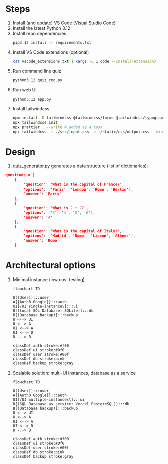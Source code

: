 # Steps

1. Install (and update) VS Code (Visual Studio Code)
1. Install the latest Python 3.12
1. Install repo dependencies
   ```bash
   pip3.12 install -r requirements.txt
   ```
1. Install VS Code extensions (optional)
   ```bash
   cat vscode_extensions.txt | xargs -L 1 code --install-extension)
   ```
1. Run command line quiz
   ```bash
   python3.12 quiz_cmd.py
   ```
1. Run web UI
   ```bash
   python3.12 app.py
   ```
1. Install tailwindcss
   ```bash
   npm install -D tailwindcss @tailwindcss/forms @tailwindcss/typography postcss autoprefixer prettier prettier-plugin-organize-attributes prettier-plugin-organize-imports prettier-plugin-tailwindcs
   npx tailwindcss init
   npx prettier . --write # added as a task
   npx tailwindcss -i ./src/input.css -o ./static/css/output.css --minify --watch # added as a task
   ```

# Design

1. [quiz_generator.py](quiz_generator.py) generates a data structure (list of dictionaries):

```JSON
questions = [
    {
        'question': 'What is the capital of France?',
        'options': ['Paris', 'London', 'Rome', 'Berlin'],
        'answer': 'Paris'
    },
    {
        'question': 'What is 2 + 2?',
        'options': ['3', '4', '5', '6'],
        'answer': '4'
    },
    {
        'question': 'What is the capital of Italy?',
        'options': ['Madrid', 'Rome', 'Lisbon', 'Athens'],
        'answer': 'Rome'
    }
```

# Architectural options

1. Minimal instance (low cost testing)

   ```mermaid
   flowchart TD

   U((User)):::user
   A{{Auth0 Google}}:::auth
   UI[/UI single-instance\]:::ui
   D[(local SQL Database: SQLite)]:::db
   B[(Database backup)]:::backup
   U <--> UI
   U <--> A
   UI <--> A
   UI <--> D
   D -.-> B

   classDef auth stroke:#f00
   classDef ui stroke:#0f0
   classDef user stroke:#00f
   classDef db stroke:pink
   classDef backup stroke:gray
   ```

1. Scalable solution: multi-UI instances, database as a service

   ```mermaid
   flowchart TD

   U((User)):::user
   A{{Auth0 Google}}:::auth
   UI[/UI multiple-instances\]:::ui
   D[(SQL Database as service: Vercel PostgreSQL)]:::db
   B[(Database backup)]:::backup
   U <--> UI
   U <--> A
   UI <--> A
   UI <--> D
   D -.-> B

   classDef auth stroke:#f00
   classDef ui stroke:#0f0
   classDef user stroke:#00f
   classDef db stroke:pink
   classDef backup stroke:gray
   ```

